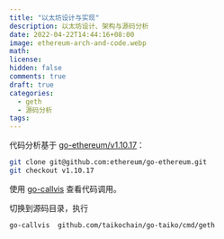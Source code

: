 ```yaml
---
title: "以太坊设计与实现"
description: 以太坊设计、架构与源码分析
date: 2022-04-22T14:44:16+08:00
image: ethereum-arch-and-code.webp
math:
license:
hidden: false
comments: true
draft: true
categories:
  - geth
  - 源码分析
tags:
---
```


代码分析基于 [go-ethereum/v1.10.17](https://github.com/ethereum/go-ethereum/tree/v1.10.17)：

```sh
git clone git@github.com:ethereum/go-ethereum.git
git checkout v1.10.17
```

使用 [go-callvis](https://github.com/ofabry/go-callvis) 查看代码调用。

切换到源码目录，执行

```shell
go-callvis  github.com/taikochain/go-taiko/cmd/geth
```

[^1]: [以太坊设计与源码之美](https://zhuanlan.zhihu.com/p/58212573)
